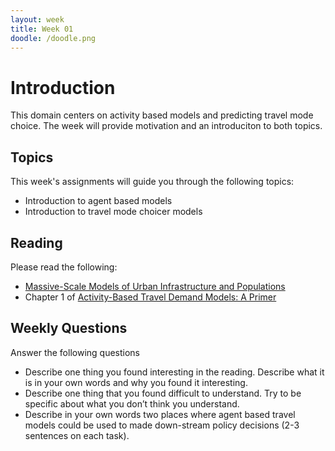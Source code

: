 ```yaml
---
layout: week
title: Week 01
doodle: /doodle.png
---
```


# Introduction
This domain centers on activity based models and predicting travel mode choice.   The week will provide motivation and an introduciton to both topics.

## Topics

This week's assignments will guide you through the following topics:
- Introduction to agent based models
- Introduction to travel mode choicer models
    

## Reading

Please read the following:
- [Massive-Scale Models of Urban Infrastructure and Populations](https://link.springer.com/chapter/10.1007%2F978-3-030-21741-9_12)
- Chapter 1 of [Activity-Based Travel Demand Models: A Primer](http://onlinepubs.trb.org/onlinepubs/shrp2/SHRP2_C46.pdf)


## Weekly Questions

Answer the following questions
- Describe one thing you found interesting in the reading. Describe what it is in your own words and why you found it interesting.
- Describe one thing that you found difficult to understand. Try to be specific about what you don’t think you understand.
- Describe in your own words two places where agent based travel models could be used to made down-stream policy decisions (2-3 sentences on each task).
